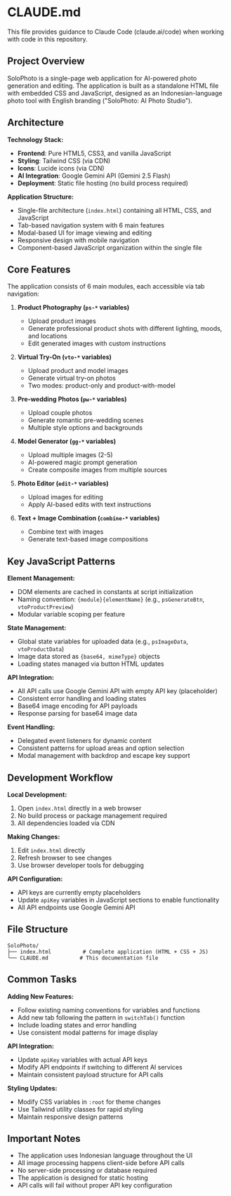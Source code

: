 # CLAUDE.md

This file provides guidance to Claude Code (claude.ai/code) when working with code in this repository.

## Project Overview

SoloPhoto is a single-page web application for AI-powered photo generation and editing. The application is built as a standalone HTML file with embedded CSS and JavaScript, designed as an Indonesian-language photo tool with English branding ("SoloPhoto: AI Photo Studio").

## Architecture

**Technology Stack:**
- **Frontend**: Pure HTML5, CSS3, and vanilla JavaScript
- **Styling**: Tailwind CSS (via CDN)
- **Icons**: Lucide icons (via CDN)
- **AI Integration**: Google Gemini API (Gemini 2.5 Flash)
- **Deployment**: Static file hosting (no build process required)

**Application Structure:**
- Single-file architecture (`index.html`) containing all HTML, CSS, and JavaScript
- Tab-based navigation system with 6 main features
- Modal-based UI for image viewing and editing
- Responsive design with mobile navigation
- Component-based JavaScript organization within the single file

## Core Features

The application consists of 6 main modules, each accessible via tab navigation:

1. **Product Photography (`ps-*` variables)**
   - Upload product images
   - Generate professional product shots with different lighting, moods, and locations
   - Edit generated images with custom instructions

2. **Virtual Try-On (`vto-*` variables)**
   - Upload product and model images
   - Generate virtual try-on photos
   - Two modes: product-only and product-with-model

3. **Pre-wedding Photos (`pw-*` variables)**
   - Upload couple photos
   - Generate romantic pre-wedding scenes
   - Multiple style options and backgrounds

4. **Model Generator (`gg-*` variables)**
   - Upload multiple images (2-5)
   - AI-powered magic prompt generation
   - Create composite images from multiple sources

5. **Photo Editor (`edit-*` variables)**
   - Upload images for editing
   - Apply AI-based edits with text instructions

6. **Text + Image Combination (`combine-*` variables)**
   - Combine text with images
   - Generate text-based image compositions

## Key JavaScript Patterns

**Element Management:**
- DOM elements are cached in constants at script initialization
- Naming convention: `{module}{elementName}` (e.g., `psGenerateBtn`, `vtoProductPreview`)
- Modular variable scoping per feature

**State Management:**
- Global state variables for uploaded data (e.g., `psImageData`, `vtoProductData`)
- Image data stored as `{base64, mimeType}` objects
- Loading states managed via button HTML updates

**API Integration:**
- All API calls use Google Gemini API with empty API key (placeholder)
- Consistent error handling and loading states
- Base64 image encoding for API payloads
- Response parsing for base64 image data

**Event Handling:**
- Delegated event listeners for dynamic content
- Consistent patterns for upload areas and option selection
- Modal management with backdrop and escape key support

## Development Workflow

**Local Development:**
1. Open `index.html` directly in a web browser
2. No build process or package management required
3. All dependencies loaded via CDN

**Making Changes:**
1. Edit `index.html` directly
2. Refresh browser to see changes
3. Use browser developer tools for debugging

**API Configuration:**
- API keys are currently empty placeholders
- Update `apiKey` variables in JavaScript sections to enable functionality
- All API endpoints use Google Gemini API

## File Structure

```
SoloPhoto/
├── index.html          # Complete application (HTML + CSS + JS)
└── CLAUDE.md          # This documentation file
```

## Common Tasks

**Adding New Features:**
- Follow existing naming conventions for variables and functions
- Add new tab following the pattern in `switchTab()` function
- Include loading states and error handling
- Use consistent modal patterns for image display

**API Integration:**
- Update `apiKey` variables with actual API keys
- Modify API endpoints if switching to different AI services
- Maintain consistent payload structure for API calls

**Styling Updates:**
- Modify CSS variables in `:root` for theme changes
- Use Tailwind utility classes for rapid styling
- Maintain responsive design patterns

## Important Notes

- The application uses Indonesian language throughout the UI
- All image processing happens client-side before API calls
- No server-side processing or database required
- The application is designed for static hosting
- API calls will fail without proper API key configuration